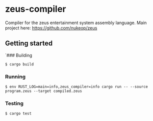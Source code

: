 # zeus-compiler
Compiler for the zeus entertainment system assembly language.
Main project here: https://github.com/nukeop/zeus

## Getting started

`### Building

```shell
$ cargo build
```

### Running

```shell
$ env RUST_LOG=main=info,zeus_compiler=info cargo run -- --source program.zeus --target compiled.zeus
```

### Testing

```shell
$ cargo test
```
